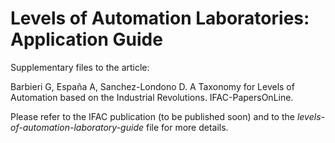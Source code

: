 # Levels of Automation Laboratories: Application Guide

Supplementary files to the article:

Barbieri G, España A, Sanchez-Londono D. A Taxonomy for Levels of Automation based on the Industrial Revolutions. IFAC-PapersOnLine.

Please refer to the IFAC publication (to be published soon) and to the _levels-of-automation-laboratory-guide_ file for more details.
